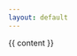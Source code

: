```yaml
---
layout: default
---
```


{{ content }}

<script type="text/javascript" src="{{ site.baseurl }}/assets/modules/bootstrap/bootstrap.bundle.min.js"></script>
<script type="text/javascript" src="{{ site.baseurl }}/assets/modules/charts/populate-charts.js"></script>

<script type="text/javascript" src="{{ site.baseurl }}/assets/main.js"></script>
<script type="text/javascript" src="{{ site.baseurl }}/assets/modules/map/map.js"></script>